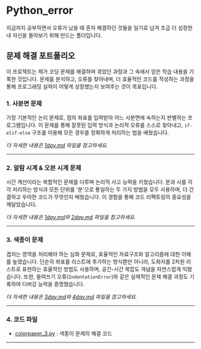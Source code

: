 # Python_error

지금까지 공부하면서 오류가 났을 때 혼자 해결하던 것들을 일기로 남겨 조금 더 성장한 내 자신을 돌아보기 위해 만드는 폴더입니다.

## 문제 해결 포트폴리오

이 프로젝트는 제가 코딩 문제를 해결하며 겪었던 과정과 그 속에서 얻은 학습 내용을 기록한 것입니다. 문제를 분석하고, 오류를 찾아내며, 더 효율적인 코드를 작성하는 과정을 통해 프로그래밍 실력이 어떻게 성장했는지 보여주는 것이 목표입니다.

### 1. 사분면 문제

가장 기본적인 논리 문제로, 점의 좌표를 입력받아 어느 사분면에 속하는지 판별하는 프로그램입니다. 이 문제를 통해 잘못된 입력 방식과 논리적 오류를 스스로 찾아내고, `if-elif-else` 구조를 이용해 모든 경우를 정확하게 처리하는 법을 배웠습니다.

*더 자세한 내용은 [1day.md](1day.md) 파일을 참고하세요.*

---

### 2. 알람 시계 & 오븐 시계 문제

시간 계산이라는 복합적인 문제를 다루며 논리적 사고 능력을 키웠습니다. 분과 시를 각각 처리하는 방식과 모든 단위를 '분'으로 통일하는 두 가지 방법을 모두 사용하며, 더 간결하고 우아한 코드가 무엇인지 배웠습니다. 이 경험을 통해 코드 리팩토링의 중요성을 깨달았습니다.

*더 자세한 내용은 [1day.md](1day.md)와 [2day.md](2day.md) 파일을 참고하세요.*

---

### 3. 색종이 문제

겹치는 영역을 처리해야 하는 심화 문제로, 효율적인 자료구조와 알고리즘에 대한 이해를 높였습니다. 단순히 좌표를 리스트에 추가하는 방식뿐만 아니라, 도화지를 2차원 리스트로 표현하는 효율적인 방법도 사용하며, 공간-시간 복잡도 개념을 자연스럽게 익혔습니다. 또한, 들여쓰기 오류(`IndentationError`)와 같은 실제적인 문제 해결 과정도 기록하여 디버깅 능력을 증명했습니다.

*더 자세한 내용은 [3day.md](3day.md)와 [4day.md](4day.md) 파일을 참고하세요.*

---

### 4. 코드 파일

* [colorpaper_3.py](colorpaper_3.py) : 색종이 문제의 해결 코드

---
